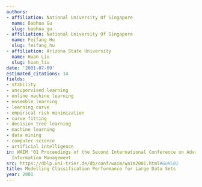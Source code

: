 ```yaml
---
authors:
- affiliation: National University Of Singapore
  name: Baohua Gu
  slug: baohua_gu
- affiliation: National University Of Singapore
  name: Feifang Hu
  slug: feifang_hu
- affiliation: Arizona State University
  name: Huan Liu
  slug: huan_liu
date: '2001-07-09'
estimated_citations: 14
fields:
- stability
- unsupervised learning
- online machine learning
- ensemble learning
- learning curve
- empirical risk minimization
- curve fitting
- decision tree learning
- machine learning
- data mining
- computer science
- artificial intelligence
in: WAIM '01 Proceedings of the Second International Conference on Advances in Web-Age
  Information Management
src: https://dblp.uni-trier.de/db/conf/waim/waim2001.html#GuHL01
title: Modelling Classification Performance for Large Data Sets
year: 2001
---
```


